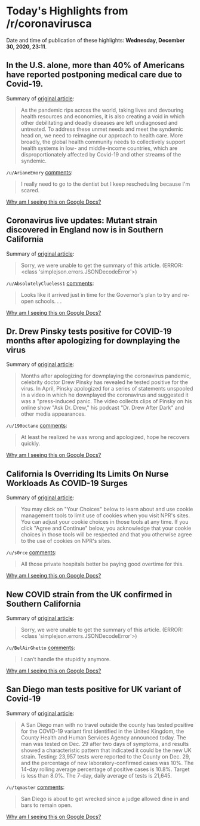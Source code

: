 # Today's Highlights from /r/coronavirusca

Date and time of publication of these highlights: **Wednesday, December 30, 2020, 23:11**.

## In the U.S. alone, more than 40% of Americans have reported postponing medical care due to Covid-19.

Summary of [original article](https://www.statnews.com/2020/12/30/stopping-syndemic-covid-19-plus-other-debilitating-deadly-diseases/):

> As the pandemic rips across the world, taking lives and devouring health resources and economies, it is also creating a void in which other debilitating and deadly diseases are left undiagnosed and untreated. To address these unmet needs and meet the syndemic head on, we need to reimagine our approach to health care. More broadly, the global health community needs to collectively support health systems in low- and middle-income countries, which are disproportionately affected by Covid-19 and other streams of the syndemic.

`/u/ArianeEmory` [comments](https://www.reddit.com/r/CoronavirusCA/comments/kng51d/in_the_us_alone_more_than_40_of_americans_have/):

> I really need to go to the dentist but I keep rescheduling because I'm scared.

[Why am I seeing this on Google Docs?](https://docs.google.com/document/d/1Dc6We63vOXIZsc0op-Bt4abqkYjXzOigalQqFxmvvbM/edit?usp=sharing)

## Coronavirus live updates: Mutant strain discovered in England now is in Southern California

Summary of [original article](https://www.sfchronicle.com/coronavirus/article/Coronavirus-live-updates-news-bay-area-15237940.php):

> Sorry, we were unable to get the summary of this article. (ERROR: <class 'simplejson.errors.JSONDecodeError'>)

`/u/AbsolutelyClueless1` [comments](https://www.reddit.com/r/CoronavirusCA/comments/knb02c/coronavirus_live_updates_mutant_strain_discovered/):

> Looks like it arrived just in time for the Governor's plan to try and re-open schools. . .

[Why am I seeing this on Google Docs?](https://docs.google.com/document/d/1Dc6We63vOXIZsc0op-Bt4abqkYjXzOigalQqFxmvvbM/edit?usp=sharing)

## Dr. Drew Pinsky tests positive for COVID-19 months after apologizing for downplaying the virus

Summary of [original article](https://www.usatoday.com/story/entertainment/celebrities/2020/12/30/covid-19-dr-drew-pinsky-tests-positive-says-virus-no-fun/4084693001/):

> Months after apologizing for downplaying the coronavirus pandemic, celebrity doctor Drew Pinsky has revealed he tested positive for the virus. In April, Pinsky apologized for a series of statements unspooled in a video in which he downplayed the coronavirus and suggested it was a "press-induced panic. The video collects clips of Pinsky on his online show "Ask Dr. Drew," his podcast "Dr. Drew After Dark" and other media appearances.

`/u/190octane` [comments](https://www.reddit.com/r/CoronavirusCA/comments/knaw0q/dr_drew_pinsky_tests_positive_for_covid19_months/):

> At least he realized he was wrong and apologized, hope he recovers quickly.

[Why am I seeing this on Google Docs?](https://docs.google.com/document/d/1Dc6We63vOXIZsc0op-Bt4abqkYjXzOigalQqFxmvvbM/edit?usp=sharing)

## California Is Overriding Its Limits On Nurse Workloads As COVID-19 Surges

Summary of [original article](https://www.npr.org/sections/health-shots/2020/12/30/950177471/california-is-overriding-its-limits-on-nurse-workloads-as-covid-19-surges):

> You may click on "Your Choices" below to learn about and use cookie management tools to limit use of cookies when you visit NPR's sites. You can adjust your cookie choices in those tools at any time. If you click "Agree and Continue" below, you acknowledge that your cookie choices in those tools will be respected and that you otherwise agree to the use of cookies on NPR's sites.

`/u/s0rce` [comments](https://www.reddit.com/r/CoronavirusCA/comments/kn3ywp/california_is_overriding_its_limits_on_nurse/):

> All those private hospitals better be paying good overtime for this.

[Why am I seeing this on Google Docs?](https://docs.google.com/document/d/1Dc6We63vOXIZsc0op-Bt4abqkYjXzOigalQqFxmvvbM/edit?usp=sharing)

## New COVID strain from the UK confirmed in Southern California

Summary of [original article](https://www.sacbee.com/news/politics-government/capitol-alert/article248181610.html):

> Sorry, we were unable to get the summary of this article. (ERROR: <class 'simplejson.errors.JSONDecodeError'>)

`/u/BelAirGhetto` [comments](https://www.reddit.com/r/CoronavirusCA/comments/knbo8s/new_covid_strain_from_the_uk_confirmed_in/):

> I can’t handle the stupidity anymore.

[Why am I seeing this on Google Docs?](https://docs.google.com/document/d/1Dc6We63vOXIZsc0op-Bt4abqkYjXzOigalQqFxmvvbM/edit?usp=sharing)

## San Diego man tests positive for UK variant of Covid-19

Summary of [original article](https://www.countynewscenter.com/san-diego-man-tests-positive-for-uk-variant-of-covid-19/):

> A San Diego man with no travel outside the county has tested positive for the COVID-19 variant first identified in the United Kingdom, the County Health and Human Services Agency announced today. The man was tested on Dec. 29 after two days of symptoms, and results showed a characteristic pattern that indicated it could be the new UK strain. Testing: 23,957 tests were reported to the County on Dec. 29, and the percentage of new laboratory-confirmed cases was 10%. The 14-day rolling average percentage of positive cases is 10.8%. Target is less than 8.0%. The 7-day, daily average of tests is 21,645.

`/u/tqmaster` [comments](https://www.reddit.com/r/CoronavirusCA/comments/knfmpo/san_diego_man_tests_positive_for_uk_variant_of/):

> San Diego is about to get wrecked since a judge allowed dine in and bars to remain open.

[Why am I seeing this on Google Docs?](https://docs.google.com/document/d/1Dc6We63vOXIZsc0op-Bt4abqkYjXzOigalQqFxmvvbM/edit?usp=sharing)


